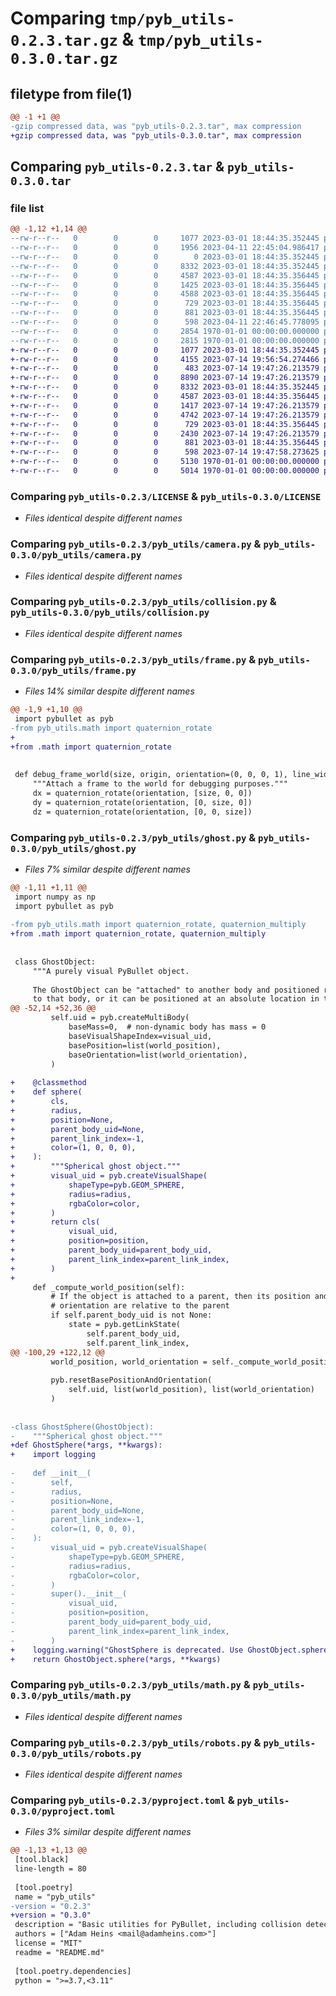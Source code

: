 # Comparing `tmp/pyb_utils-0.2.3.tar.gz` & `tmp/pyb_utils-0.3.0.tar.gz`

## filetype from file(1)

```diff
@@ -1 +1 @@
-gzip compressed data, was "pyb_utils-0.2.3.tar", max compression
+gzip compressed data, was "pyb_utils-0.3.0.tar", max compression
```

## Comparing `pyb_utils-0.2.3.tar` & `pyb_utils-0.3.0.tar`

### file list

```diff
@@ -1,12 +1,14 @@
--rw-r--r--   0        0        0     1077 2023-03-01 18:44:35.352445 pyb_utils-0.2.3/LICENSE
--rw-r--r--   0        0        0     1956 2023-04-11 22:45:04.986417 pyb_utils-0.2.3/README.md
--rw-r--r--   0        0        0        0 2023-03-01 18:44:35.352445 pyb_utils-0.2.3/pyb_utils/__init__.py
--rw-r--r--   0        0        0     8332 2023-03-01 18:44:35.352445 pyb_utils-0.2.3/pyb_utils/camera.py
--rw-r--r--   0        0        0     4587 2023-03-01 18:44:35.356445 pyb_utils-0.2.3/pyb_utils/collision.py
--rw-r--r--   0        0        0     1425 2023-03-01 18:44:35.356445 pyb_utils-0.2.3/pyb_utils/frame.py
--rw-r--r--   0        0        0     4588 2023-03-01 18:44:35.356445 pyb_utils-0.2.3/pyb_utils/ghost.py
--rw-r--r--   0        0        0      729 2023-03-01 18:44:35.356445 pyb_utils-0.2.3/pyb_utils/math.py
--rw-r--r--   0        0        0      881 2023-03-01 18:44:35.356445 pyb_utils-0.2.3/pyb_utils/robots.py
--rw-r--r--   0        0        0      598 2023-04-11 22:46:45.778095 pyb_utils-0.2.3/pyproject.toml
--rw-r--r--   0        0        0     2854 1970-01-01 00:00:00.000000 pyb_utils-0.2.3/setup.py
--rw-r--r--   0        0        0     2815 1970-01-01 00:00:00.000000 pyb_utils-0.2.3/PKG-INFO
+-rw-r--r--   0        0        0     1077 2023-03-01 18:44:35.352445 pyb_utils-0.3.0/LICENSE
+-rw-r--r--   0        0        0     4155 2023-07-14 19:56:54.274466 pyb_utils-0.3.0/README.md
+-rw-r--r--   0        0        0      483 2023-07-14 19:47:26.213579 pyb_utils-0.3.0/pyb_utils/__init__.py
+-rw-r--r--   0        0        0     8890 2023-07-14 19:47:26.213579 pyb_utils-0.3.0/pyb_utils/bodies.py
+-rw-r--r--   0        0        0     8332 2023-03-01 18:44:35.352445 pyb_utils-0.3.0/pyb_utils/camera.py
+-rw-r--r--   0        0        0     4587 2023-03-01 18:44:35.356445 pyb_utils-0.3.0/pyb_utils/collision.py
+-rw-r--r--   0        0        0     1417 2023-07-14 19:47:26.213579 pyb_utils-0.3.0/pyb_utils/frame.py
+-rw-r--r--   0        0        0     4742 2023-07-14 19:47:26.213579 pyb_utils-0.3.0/pyb_utils/ghost.py
+-rw-r--r--   0        0        0      729 2023-03-01 18:44:35.356445 pyb_utils-0.3.0/pyb_utils/math.py
+-rw-r--r--   0        0        0     2430 2023-07-14 19:47:26.213579 pyb_utils-0.3.0/pyb_utils/named_tuples.py
+-rw-r--r--   0        0        0      881 2023-03-01 18:44:35.356445 pyb_utils-0.3.0/pyb_utils/robots.py
+-rw-r--r--   0        0        0      598 2023-07-14 19:47:58.273625 pyb_utils-0.3.0/pyproject.toml
+-rw-r--r--   0        0        0     5130 1970-01-01 00:00:00.000000 pyb_utils-0.3.0/setup.py
+-rw-r--r--   0        0        0     5014 1970-01-01 00:00:00.000000 pyb_utils-0.3.0/PKG-INFO
```

### Comparing `pyb_utils-0.2.3/LICENSE` & `pyb_utils-0.3.0/LICENSE`

 * *Files identical despite different names*

### Comparing `pyb_utils-0.2.3/pyb_utils/camera.py` & `pyb_utils-0.3.0/pyb_utils/camera.py`

 * *Files identical despite different names*

### Comparing `pyb_utils-0.2.3/pyb_utils/collision.py` & `pyb_utils-0.3.0/pyb_utils/collision.py`

 * *Files identical despite different names*

### Comparing `pyb_utils-0.2.3/pyb_utils/frame.py` & `pyb_utils-0.3.0/pyb_utils/frame.py`

 * *Files 14% similar despite different names*

```diff
@@ -1,9 +1,10 @@
 import pybullet as pyb
-from pyb_utils.math import quaternion_rotate
+
+from .math import quaternion_rotate
 
 
 def debug_frame_world(size, origin, orientation=(0, 0, 0, 1), line_width=1):
     """Attach a frame to the world for debugging purposes."""
     dx = quaternion_rotate(orientation, [size, 0, 0])
     dy = quaternion_rotate(orientation, [0, size, 0])
     dz = quaternion_rotate(orientation, [0, 0, size])
```

### Comparing `pyb_utils-0.2.3/pyb_utils/ghost.py` & `pyb_utils-0.3.0/pyb_utils/ghost.py`

 * *Files 7% similar despite different names*

```diff
@@ -1,11 +1,11 @@
 import numpy as np
 import pybullet as pyb
 
-from pyb_utils.math import quaternion_rotate, quaternion_multiply
+from .math import quaternion_rotate, quaternion_multiply
 
 
 class GhostObject:
     """A purely visual PyBullet object.
 
     The GhostObject can be "attached" to another body and positioned relative
     to that body, or it can be positioned at an absolute location in the world
@@ -52,14 +52,36 @@
         self.uid = pyb.createMultiBody(
             baseMass=0,  # non-dynamic body has mass = 0
             baseVisualShapeIndex=visual_uid,
             basePosition=list(world_position),
             baseOrientation=list(world_orientation),
         )
 
+    @classmethod
+    def sphere(
+        cls,
+        radius,
+        position=None,
+        parent_body_uid=None,
+        parent_link_index=-1,
+        color=(1, 0, 0, 0),
+    ):
+        """Spherical ghost object."""
+        visual_uid = pyb.createVisualShape(
+            shapeType=pyb.GEOM_SPHERE,
+            radius=radius,
+            rgbaColor=color,
+        )
+        return cls(
+            visual_uid,
+            position=position,
+            parent_body_uid=parent_body_uid,
+            parent_link_index=parent_link_index,
+        )
+
     def _compute_world_position(self):
         # If the object is attached to a parent, then its position and
         # orientation are relative to the parent
         if self.parent_body_uid is not None:
             state = pyb.getLinkState(
                 self.parent_body_uid,
                 self.parent_link_index,
@@ -100,29 +122,12 @@
         world_position, world_orientation = self._compute_world_position()
 
         pyb.resetBasePositionAndOrientation(
             self.uid, list(world_position), list(world_orientation)
         )
 
 
-class GhostSphere(GhostObject):
-    """Spherical ghost object."""
+def GhostSphere(*args, **kwargs):
+    import logging
 
-    def __init__(
-        self,
-        radius,
-        position=None,
-        parent_body_uid=None,
-        parent_link_index=-1,
-        color=(1, 0, 0, 0),
-    ):
-        visual_uid = pyb.createVisualShape(
-            shapeType=pyb.GEOM_SPHERE,
-            radius=radius,
-            rgbaColor=color,
-        )
-        super().__init__(
-            visual_uid,
-            position=position,
-            parent_body_uid=parent_body_uid,
-            parent_link_index=parent_link_index,
-        )
+    logging.warning("GhostSphere is deprecated. Use GhostObject.sphere instead.")
+    return GhostObject.sphere(*args, **kwargs)
```

### Comparing `pyb_utils-0.2.3/pyb_utils/math.py` & `pyb_utils-0.3.0/pyb_utils/math.py`

 * *Files identical despite different names*

### Comparing `pyb_utils-0.2.3/pyb_utils/robots.py` & `pyb_utils-0.3.0/pyb_utils/robots.py`

 * *Files identical despite different names*

### Comparing `pyb_utils-0.2.3/pyproject.toml` & `pyb_utils-0.3.0/pyproject.toml`

 * *Files 3% similar despite different names*

```diff
@@ -1,13 +1,13 @@
 [tool.black]
 line-length = 80
 
 [tool.poetry]
 name = "pyb_utils"
-version = "0.2.3"
+version = "0.3.0"
 description = "Basic utilities for PyBullet, including collision detection, ghost (i.e. visual-only) objects, and cameras."
 authors = ["Adam Heins <mail@adamheins.com>"]
 license = "MIT"
 readme = "README.md"
 
 [tool.poetry.dependencies]
 python = ">=3.7,<3.11"
```

